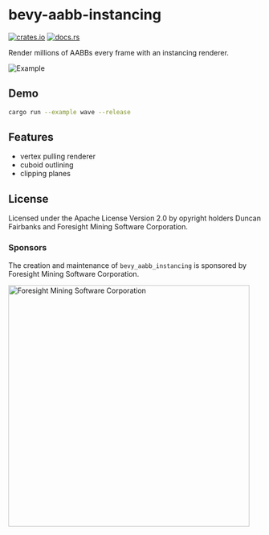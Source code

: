 # bevy-aabb-instancing

[![crates.io](https://img.shields.io/crates/v/bevy-aabb-instancing)](https://crates.io/crates/bevy-aabb-instancing)
[![docs.rs](https://docs.rs/bevy-aabb-instancing/badge.svg)](https://docs.rs/bevy-aabb-instancing)

Render millions of AABBs every frame with an instancing renderer.

![Example](https://raw.githubusercontent.com/ForesightMiningSoftwareCorporation/bevy-aabb-instancing/main/examples/wave.png)

## Demo

```sh
cargo run --example wave --release
```

## Features

- vertex pulling renderer
- cuboid outlining
- clipping planes

## License

Licensed under the Apache License Version 2.0 by opyright holders Duncan
Fairbanks and Foresight Mining Software Corporation.

### Sponsors

The creation and maintenance of `bevy_aabb_instancing` is sponsored by
Foresight Mining Software Corporation.

<img
src="https://user-images.githubusercontent.com/2632925/151242316-db3455d1-4934-4374-8369-1818daf512dd.png"
alt="Foresight Mining Software Corporation" width="480">

